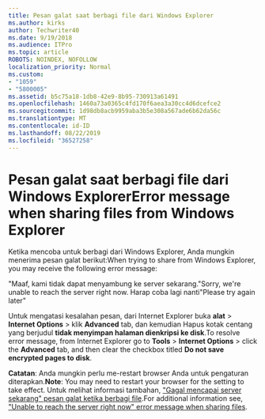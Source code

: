 ```yaml
---
title: Pesan galat saat berbagi file dari Windows Explorer
ms.author: kirks
author: Techwriter40
ms.date: 9/19/2018
ms.audience: ITPro
ms.topic: article
ROBOTS: NOINDEX, NOFOLLOW
localization_priority: Normal
ms.custom:
- "1059"
- "5800005"
ms.assetid: b5c75a18-1db8-42e9-8b95-730913a61491
ms.openlocfilehash: 1460a73a0365c4fd170f6aea3a30cc4d6dcefce2
ms.sourcegitcommit: 1d98db8acb9959aba3b5e308a567ade6b62da56c
ms.translationtype: MT
ms.contentlocale: id-ID
ms.lasthandoff: 08/22/2019
ms.locfileid: "36527258"
---
```

# <a name="error-message-when-sharing-files-from-windows-explorer"></a><span data-ttu-id="6de0a-102">Pesan galat saat berbagi file dari Windows Explorer</span><span class="sxs-lookup"><span data-stu-id="6de0a-102">Error message when sharing files from Windows Explorer</span></span>

<span data-ttu-id="6de0a-103">Ketika mencoba untuk berbagi dari Windows Explorer, Anda mungkin menerima pesan galat berikut:</span><span class="sxs-lookup"><span data-stu-id="6de0a-103">When trying to share from Windows Explorer, you may receive the following error message:</span></span>
  
<span data-ttu-id="6de0a-104">"Maaf, kami tidak dapat menyambung ke server sekarang.</span><span class="sxs-lookup"><span data-stu-id="6de0a-104">"Sorry, we're unable to reach the server right now.</span></span> <span data-ttu-id="6de0a-105">Harap coba lagi nanti"</span><span class="sxs-lookup"><span data-stu-id="6de0a-105">Please try again later"</span></span>
  
<span data-ttu-id="6de0a-106">Untuk mengatasi kesalahan pesan, dari Internet Explorer buka **alat** \> **Internet Options** \> klik **Advanced** tab, dan kemudian Hapus kotak centang yang berjudul **tidak menyimpan halaman dienkripsi ke disk**.</span><span class="sxs-lookup"><span data-stu-id="6de0a-106">To resolve error message, from Internet Explorer go to **Tools** \> **Internet Options** \> click the **Advanced** tab, and then clear the checkbox titled **Do not save encrypted pages to disk**.</span></span>
  
 <span data-ttu-id="6de0a-107">**Catatan**: Anda mungkin perlu me-restart browser Anda untuk pengaturan diterapkan.</span><span class="sxs-lookup"><span data-stu-id="6de0a-107">**Note**: You may need to restart your browser for the setting to take effect.</span></span> <span data-ttu-id="6de0a-108">Untuk melihat informasi tambahan, ["Gagal mencapai server sekarang" pesan galat ketika berbagi file](https://go.microsoft.com/fwlink/?linkid=2022914).</span><span class="sxs-lookup"><span data-stu-id="6de0a-108">For additional information see, ["Unable to reach the server right now" error message when sharing files](https://go.microsoft.com/fwlink/?linkid=2022914).</span></span>
  